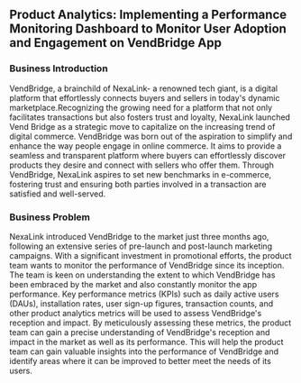## Product Analytics: Implementing a Performance Monitoring Dashboard to Monitor User Adoption and Engagement on VendBridge App
### Business Introduction
VendBridge, a brainchild of NexaLink- a renowned tech giant, is a digital platform that effortlessly connects buyers and sellers in today's dynamic marketplace.Recognizing the growing need for a platform that not only facilitates transactions but also fosters trust and loyalty, NexaLink launched Vend Bridge as a strategic move to capitalize on the increasing trend of digital commerce. VendBridge was born out of the aspiration to simplify and enhance the way people engage in online commerce. It aims to provide a seamless and transparent platform where buyers can effortlessly discover products they desire and connect with sellers who offer them. Through VendBridge, NexaLink aspires to set new benchmarks in e-commerce, fostering trust and ensuring both parties involved in a transaction are satisfied and well-served.
### Business Problem
NexaLink introduced VendBridge to the market just three months ago, following an extensive series of pre-launch and post-launch marketing campaigns. With a significant investment in promotional efforts, the product team wants to monitor the performance of VendBridge since its inception. The team is keen on understanding the extent to which VendBridge has been embraced by the market and also constantly monitor the app performance. Key performance metrics (KPIs) such as daily active users (DAUs), installation rates, user sign-up figures, transaction counts, and other product analytics metrics will be used to assess VendBridge's reception and impact. By meticulously assessing these metrics, the product team can gain a precise understanding of VendBridge's reception and impact in the market as well as its performance. This will help the product team can gain valuable insights into the performance of VendBridge and identify areas where it can be improved to better meet the needs of its users.
